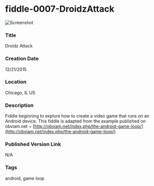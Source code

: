 fiddle-0007-DroidzAttack
======

![Screenshot](screenshot.png)


### Title

Droidz Attack


### Creation Date

12/21/2015


### Location

Chicago, IL US


### Description

Fiddle beginning to explore how to create a video game that runs on an Android device. This fiddle is adapted from the example published on obviam.net ~ [http://obviam.net/index.php/the-android-game-loop/](http://obviam.net/index.php/the-android-game-loop/).


### Published Version Link

N/A


### Tags

android, game loop
